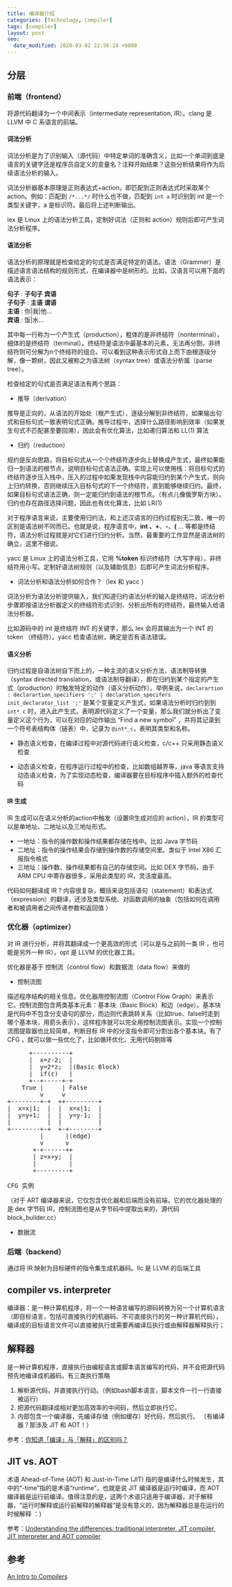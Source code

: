 ```yaml
---
title: 编译器介绍
categories: [Technology, Compiler]
tags: [compiler]
layout: post
seo:
  date_modified: 2020-03-02 22:56:24 +0800
---
```


## 分层

### 前端（frontend）

将源代码翻译为一个中间表示（intermediate representation, IR）。clang 是 LLVM 中 C 系语言的前端。

#### 词法分析

词法分析是为了识别输入（源代码）中特定单词的准确含义，比如一个单词到底是语言的关键字还是程序员自定义的变量名？注释开始结束？这些分析结果将作为后续语法分析的输入。

词法分析器基本原理是正则表达式+action，即匹配到正则表达式时采取某个action。例如：匹配到 `/*...*/` 时什么也不做，匹配到 `int a` 时识别到 int 是一个类型关键字，a 是标识符。最后将上述判断输出。

lex 是 Linux 上的语法分析工具，定制好词法（正则和 action）规则后即可产生词法分析程序。

#### 语法分析

语法分析的原理就是检查给定的句式是否满足特定的语法。语法（Grammer）是描述语言语法结构的规则形式，在编译器中是树形的。比如，汉语言可以用下面的语法表示：

**句子** : **子句子** **宾语**  
**子句子** : **主语** **谓语**  
**主语** : 你|我|他...  
**宾语** : 饭|水...  

其中每一行称为一个产生式（production），粗体的是非终结符（nonterminal），细体的是终结符（terminal）。终结符是语法中最基本的元素，无法再分割，非终结符则可分解为n个终结符的组合。可以看到这种表示形式自上而下由根逐级分解，像一颗树，因此又被称之为语法树（syntax tree）或语法分析属（parse tree）。

检查给定的句式是否满足语法有两个思路：

- 推导（derivation）

推导是正向的，从语法的开始处（根产生式），逐级分解到非终结符，如果输出句式和目标句式一致表明句式正确。推导过程中，选择什么路径影响到效率（如果发生句式不匹配甚至要回溯），因此会有优化算法，比如递归算法和 LL(1) 算法

- 归约（reduction）

规约是反向思路，将目标句式从一个个终结符逐步向上替换成产生式，最终如果能归一到语法的根节点，说明目标句式语法正确。实现上可以使用栈：将目标句式的终结符逐步压入栈中，压入的过程中如果发现栈中内容能归约到某个产生式，则向上归约转换，否则继续压入目标句式的下一个终结符，直到能够继续归约。最终，如果目标句式语法正确，则一定能归约到语法的根节点。（有点儿像俄罗斯方块）。归约也存在路径选择问题，因此也有优化算法，比如 LR(1)

对于程序语言来说，主要使用归约法，和上述汉语言的归约过程别无二致，唯一的区别是语法树不同而已。也就是说，程序语言中，**int **、**+**、**-**、**(** ... 等都是终结符，语法分析过程就是对它们进行归约分析。当然，最重要的工作显然是语法树的确立，这里不细说。

yacc 是 Linux 上的语法分析工具，它用 **%token** 标识终结符（大写字母），非终结符用小写。定制好语法树规则（以及辅助信息）后即可产生词法分析程序。

- 词法分析和语法分析如何合作？（lex 和 yacc ）

词法分析为语法分析提供输入，我们知道归约语法分析的输入是终结符，词法分析步骤即按语法分析器定义的终结符形式识别、分析出所有的终结符，最终输入给语法分析器。

比如源码中的 int 是终结符 INT 的关键字，那么 lex 会将其输出为一个 INT 的 token （终结符）。yacc 检查语法树，确定是否有语法错误。

#### 语义分析

归约过程是自语法树自下而上的，一种主流的语义分析方法，语法制导转换（syntax directed translation，或语法制导翻译），即在归约到某个指定的产生式（production）时触发特定的动作（语义分析动作）。举例来说，`declarartion : declarartion_specifiers ';' | declaration_specifers init_declarator_list ';'` 是某个变量定义产生式，如果语法分析时归约到到 `int* c` 时，进入此产生式，表明源代码定义了一个变量，那么我们就分析出了变量定义这个行为，可以在对应的动作输出 “Find a new symbol” ，并将其记录到一个符号表结构体（链表）中，记录为 `@int*_c`，表明其类型和名称。

- 静态语义检查，在编译过程中对源代码进行语义检查，c/c++ 只采用静态语义检查

- 动态语义检查，在程序运行过程中的检查，比如数组越界等，java 等语言支持动态语义检查，为了实现动态检查，编译器要在目标程序中插入额外的检查代码

#### IR 生成

IR 生成可以在语义分析的action中触发（设置IR生成对应的 action），IR 的类型可以是单地址、二地址以及三地址形式。

- 一地址：指令的操作数和操作结果都存储在栈中。比如 Java 字节码
- 二地址：指令的操作结果会存储到操作数的存储空间里。类似于 Intel X86 汇报指令格式
- 三地址：操作数、操作结果都有自己的存储空间。比如 DEX 字节码，由于 ARM CPU 中寄存器很多，采用此类型的 IR，灵活度最高。

代码如何翻译成 IR ? 内容很复杂，概括来说包括语句（statement）和表达式（expression）的翻译，还涉及类型系统、对函数调用的抽象（包括如何在调用者和被调用者之间传递参数和返回值 ）

### 优化器（optimizer）

对 IR 进行分析，并将其翻译成一个更高效的形式（可以是与之前同一类 IR ，也可能是另外一种 IR）。opt 是 LLVM 的优化器工具。

优化器是基于 控制流（control flow）和数据流（data flow）来做的

- 控制流图

描述程序结构的相关信息。优化器用控制流图（Control Flow Graph）来表示它。控制流图包含两类基本元素：基本块（Basic Block）和边（edge）。基本块是代码中不包含分支语句的部分，而边则代表跳转关系（比如true、false时走到哪个基本块，用箭头表示），这样程序就可以完全用控制流图表示。实现一个控制流图提取器也比较简单，判断目标 IR 中的分支指令即可分割出各个基本块。有了 CFG ，就可以做一些优化了，比如循环优化、无用代码剔除等

<pre><font face="monospace">      +----------+
      |  x=z-2;  |
      |  y=2*z;  |(Basic Block)
      |  if(c)   |
      +--+-----+-+
    True |     | False
         v     v
+--------+-+  ++---------+
|  x=x|1;  |  |  x=x|1;  |
|  y=y+1;  |  |  y=y-1;  |
|          |  |          |
+--------+-+  +-+--------+
         |      |(edge)
         v      v
       +-+------++
       | z=x+y;  |
       |         |
       +---------+

CFG 实例
</font></pre>

（对于 ART 编译器来说，它仅包含优化器和后端而没有前端，它的优化器处理的是 dex 字节码 IR，控制流图也是从字节码中提取出来的，源代码 block_builder.cc）

- 数据流

### 后端（backend）

通过将 IR 映射为目标硬件的指令集生成机器码。llc 是 LLVM 的后端工具

## compiler vs. interpreter

编译器：是一种计算机程序，将一个一种语言编写的源码转换为另一个计算机语言（即目标语言，包括可直接执行的机器码、不可直接执行的另一种计算机代码），编译成的目标语言文件可以直接被执行或需要再编译后执行或由解释器解释执行；

## 解释器

是一种计算机程序，直接执行由编程语言或脚本语言编写的代码，并不会把源代码预先地编译成机器码，有三类执行策略

1. 解析源代码，并直接执行行动。（例如bash脚本语言，脚本文件一行一行直接被运行）
2. 把源代码翻译成相对更加高效率的中间码，然后立即执行它。
3. 内部包含一个编译器，先编译存储（例如缓存）好代码，然后执行。 （有编译器？那涉及 JIT 和 AOT！）

参考：[你知道「编译」与「解释」的区别吗？](http://huang-jerryc.com/2016/11/20/do-you-konw-the-different-between-compiler-and-interpreter/)

## JIT vs. AOT

术语 Ahead-of-Time (AOT) 和 Just-in-Time (JIT) 指的是编译什么时候发生，其中的“-time”指的是术语“runtime”，也就是说 JIT 编译器是运行时编译，而 AOT 编译器是运行前编译。值得注意的是，这两个术语只适用于编译器，对于解释器，“运行时解释或运行前解释的解释器”是没有意义的，因为解释器总是在运行的时候解释 ：)

参考：[Understanding the differences: traditional interpreter, JIT compiler, JIT interpreter and AOT compiler](https://softwareengineering.stackexchange.com/questions/246094/understanding-the-differences-traditional-interpreter-jit-compiler-jit-interp)

## 参考
[An Intro to Compilers](https://nicoleorchard.com/blog/compilers)
